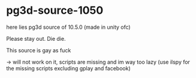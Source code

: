 # pg3d-source-1050
here lies pg3d source of 10.5.0 (made in unity ofc)

Please stay out.
Die  die.

This source is gay as fuck

-> will not work on it, scripts are missing
and im way too lazy (use ilspy for the missing scripts excluding gplay and facebook)
